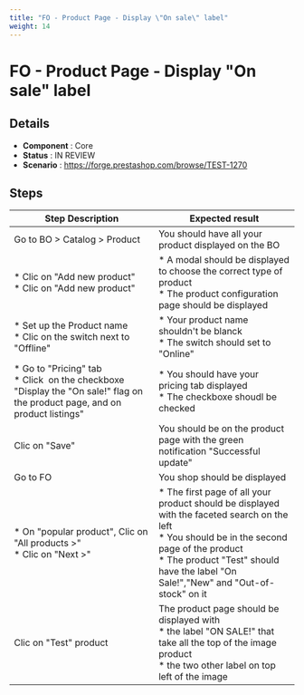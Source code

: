```yaml
---
title: "FO - Product Page - Display \"On sale\" label"
weight: 14
---
```


# FO - Product Page - Display \"On sale\" label
## Details
* **Component** : Core
* **Status** : IN REVIEW
* **Scenario** : https://forge.prestashop.com/browse/TEST-1270

## Steps
| Step Description | Expected result |
| ----- | ----- |
| Go to BO > Catalog > Product | You should have all your product displayed on the BO |
| * Clic on "Add new product"<br> * Clic on "Add new product" | * A modal should be displayed to choose the correct type of product <br> * The product configuration page should be displayed |
| * Set up the Product name <br> * Clic on the switch next to "Offline" | * Your product name shouldn't be blanck <br> * The switch should set to "Online" |
| * Go to "Pricing" tab<br> * Click  on the checkboxe "Display the "On sale!" flag on the product page, and on product listings" | * You should have your pricing tab displayed<br> * The checkboxe shoudl be checked |
| Clic on "Save" | You should be on the product page with the green notification "Successful update" |
| Go to FO | You shop should be displayed |
| * On "popular product", Clic on "All products >"<br> * Clic on "Next >" | * The first page of all your product should be displayed with the faceted search on the left <br> * You should be in the second page of the product<br> * The product "Test" should have the label "On Sale!","New" and "Out-of-stock" on it |
| Clic on "Test" product | The product page should be displayed with<br> * the label "ON SALE!" that take all the top of the image product <br> * the two other label on top left of the image |
